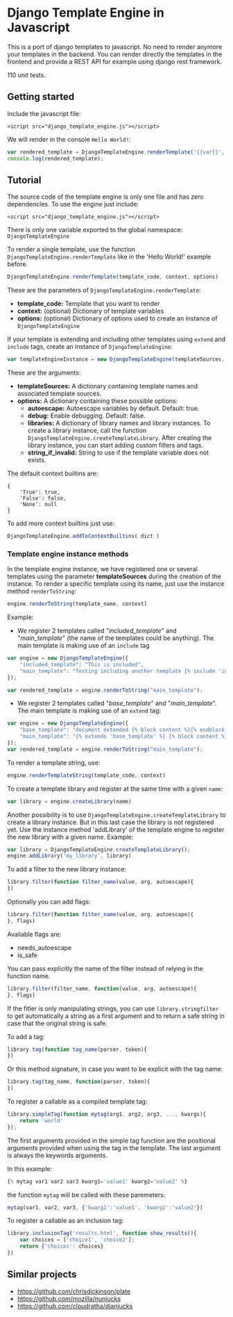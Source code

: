 # Django Template Engine in Javascript
This is a port of django templates to javascript. No need to render anymore your templates in the backend. You can render directly the templates in the frontend and provide a REST API for example using django rest framework.

110 unit tests.


## Getting started
Include the javascript file:
```
<script src="django_template_engine.js"></script>
```

We will render in the console `Hello World!`:
```js
var rendered_template = DjangoTemplateEngine.renderTemplate('{{var}}', {'var': 'Hello World!'});
console.log(rendered_template);
```


## Tutorial
The source code of the template engine is only one file and has zero dependencies. To use the engine just include:
```
<script src="django_template_engine.js"></script>
```

There is only one variable exported to the global namespace: `DjangoTemplateEngine`

To render a single template, use the function `DjangoTemplateEngine.renderTemplate` like in the 'Hello World!' example before.
```js
DjangoTemplateEngine.renderTemplate(template_code, context, options)
```

These are the parameters of `DjangoTemplateEngine.renderTemplate`:

- **template_code:** Template that you want to render
- **context:** (optional) Dictionary of template variables
- **options:** (optional) Dictionary of options used to create an instance of `DjangoTemplateEngine`

If your template is extending and including other templates using `extend` and `include` tags, create an instance of `DjangoTemplateEngine`:
```js
var templateEngineInstance = new DjangoTemplateEngine(templateSources, options)
```

These are the arguments:

- **templateSources:** A dictionary containing template names and associated template sources.
- **options:** A dictionary containing these possible options:
    - **autoescape:** Autoescape variables by default. Default: true.
    - **debug:** Enable debugging. Default: false.
    - **libraries:** A dictionary of library names and library instances. To create a library instance, call the function `DjangoTemplateEngine.createTemplateLibrary`. After creating the library instance, you can start adding custom filters and tags. 
    - **string_if_invalid:** String to use if the template variable does not exists.


The default context builtins are:
```
{
    'True': true,
    'False': false,
    'None': null
}
```

To add more context builtins just use:
```js
DjangoTemplateEngine.addToContextBuiltins( dict )
```


### Template engine instance methods

In the template engine instance, we have registered one or several templates using the parameter **templateSources** during the creation of the instance. To render a specific template using its name, just use the instance method `renderToString`:
```js
engine.renderToString(template_name, context)
```

Example:
- We register 2 templates called "*included_template*" and "*main_template*" (the name of the templates could be anything). The main template is making use of an `include` tag 
```js
var engine = new DjangoTemplateEngine({
    "included_template": "This is included",
    "main_template": "Testing including another template {% include 'included_template' %}. More here"
});

var rendered_template = engine.renderToString("main_template");
```

- We register 2 templates called "*base_template*" and "*main_template*". The main template is making use of an `extend` tag:
```js
var engine = new DjangoTemplateEngine({
    "base_template": "document extended {% block content %}{% endblock %} text from the base template at the footer",
    "main_template": "{% extends 'base_template' %} {% block content %}text here...{% endblock %}"
});
var rendered_template = engine.renderToString("main_template");
```

To render a template string, use:
```js
engine.renderTemplateString(template_code, context)
```

To create a template library and register at the same time with a given `name`:
```js
var library = engine.createLibrary(name)
```

Another possibility is to use `DjangoTemplateEngine.createTemplateLibrary` to create a library instance. But in this last case the library is not registered yet. Use the instance method 'addLibrary' of the template engine to register the new library with a given name. Example:
```js
var library = DjangoTemplateEngine.createTemplateLibrary();
engine.addLibrary('my_library', library)
```

To add a filter to the new library instance:
```js
library.filter(function filter_name(value, arg, autoescape){
})
```

Optionally you can add flags:
```js  
library.filter(function filter_name(value, arg, autoescape){
}, flags)
```

Available flags are:
- needs_autoescape
- is_safe


You can pass explicitly the name of the filter instead of relying in the function name.
```js   
library.filter(filter_name, function(value, arg, autoescape){
}, flags)
```

If the fitler is only manipulating strings, you can use `library.stringfilter` to get automatically a string as a first argument and to return a safe string in case that the original string is safe.


To add a tag:
```js
library.tag(function tag_name(parser, token){
})
```

Or this method signature, in case you want to be explicit with the tag name:
```js
library.tag(tag_name, function(parser, token){
})
```

To register a callable as a compiled template tag:
```js
library.simpleTag(function mytag(arg1, arg2, arg3, ..., kwargs){
    return 'world'
});
```

The first arguments provided in the simple tag function are the positional arguments provided when using the tag in the template. The last argument is always the keywords arguments.

In this example:
```js
{% mytag var1 var2 var3 kwarg1='value1' kwarg2='value2' %}
```

the function `mytag` will be called with these paremeters:
```js
mytag(var1, var2, var3, {'kwarg1':'value1', 'kwarg2':'value2'})
```

To register a callable as an inclusion tag:
```js
library.inclusionTag('results.html', function show_results(){
    var choices = ['choice1', 'choice2'];
    return {'choices': choices}
})
```

## Similar projects
- https://github.com/chrisdickinson/plate
- https://github.com/mozilla/nunjucks
- https://github.com/cloudratha/djanjucks